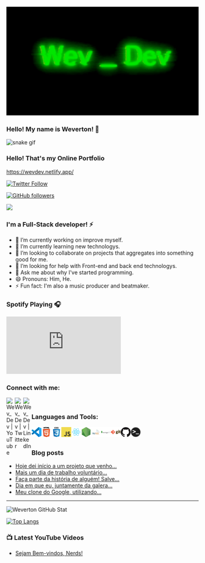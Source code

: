 ![wevdev](https://github.com/wevertonbezzera013/wevertonbezzera013/blob/main/aef1456a77ad430f929373451f414d09.gif)

### Hello! My name is Weverton! 👋

![snake gif](https://github.com/wevertonbezzera013/wevertonbezzera013/blob/output/github-contribution-grid-snake.gif)

### Hello! That's my Online Portfolio

https://wevdev.netlify.app/

[![Twitter Follow](https://img.shields.io/twitter/follow/wev_dev?color=1DA1F2&logo=twitter&style=for-the-badge)](https://twitter.com/wev_dev)

[![GitHub followers](https://img.shields.io/github/followers/wevertonbezzera013?logo=GitHub&style=for-the-badge)](https://github.com/wevertonbezzera013)

![](https://komarev.com/ghpvc/?username=wevertonbezzera013&style=flat-square)

### I'm a Full-Stack developer! ⚡

- 🔭 I’m currently working on improve myself.
- 🌱 I’m currently learning new technologys.
- 👯 I’m looking to collaborate on projects that aggregates into something good for me.
- 🤔 I’m looking for help with Front-end and back end technologys.
- 💬 Ask me about why I've started programming.            
- 😄 Pronouns: Him, He.
- ⚡ Fun fact: I'm also a music producer and beatmaker.

### Spotify Playing 🎧

[![Spotify](https://novatorem-d54icf8nh.vercel.app/api/spotify.py)](https://open.spotify.com/user/wevertonbezzera013)

### Connect with me:

[<img align="left" alt="Wev_Dev | YouTube" width="22px" src="https://cdn.jsdelivr.net/npm/simple-icons@v3/icons/youtube.svg" />][youtube]
[<img align="left" alt="Wev_Dev | Twitter" width="22px" src="https://cdn.jsdelivr.net/npm/simple-icons@v3/icons/twitter.svg" />][twitter]
[<img align="left" alt="Wev_Dev | LinkedIn" width="22px" src="https://cdn.jsdelivr.net/npm/simple-icons@v3/icons/linkedin.svg" />][linkedin]

<br />

### Languages and Tools:

[<img align="left" alt="Visual Studio Code" width="26px" src="https://raw.githubusercontent.com/github/explore/80688e429a7d4ef2fca1e82350fe8e3517d3494d/topics/visual-studio-code/visual-studio-code.png" />][webdevplaylist]
[<img align="left" alt="HTML5" width="26px" src="https://raw.githubusercontent.com/github/explore/80688e429a7d4ef2fca1e82350fe8e3517d3494d/topics/html/html.png" />][webdevplaylist]
[<img align="left" alt="CSS3" width="26px" src="https://raw.githubusercontent.com/github/explore/80688e429a7d4ef2fca1e82350fe8e3517d3494d/topics/css/css.png" />][webdevplaylist]
[<img align="left" alt="JavaScript" width="26px" src="https://raw.githubusercontent.com/github/explore/80688e429a7d4ef2fca1e82350fe8e3517d3494d/topics/javascript/javascript.png" />][webdevplaylist]
[<img align="left" alt="React" width="26px" src="https://raw.githubusercontent.com/github/explore/80688e429a7d4ef2fca1e82350fe8e3517d3494d/topics/react/react.png" />][webdevplaylist]
[<img align="left" alt="Node.js" width="26px" src="https://raw.githubusercontent.com/github/explore/80688e429a7d4ef2fca1e82350fe8e3517d3494d/topics/nodejs/nodejs.png" />][webdevplaylist]
[<img align="left" alt="MySQL" width="26px" src="https://raw.githubusercontent.com/github/explore/80688e429a7d4ef2fca1e82350fe8e3517d3494d/topics/mysql/mysql.png" />][webdevplaylist]
[<img align="left" alt="MongoDB" width="26px" src="https://raw.githubusercontent.com/github/explore/80688e429a7d4ef2fca1e82350fe8e3517d3494d/topics/mongodb/mongodb.png" />][webdevplaylist]
[<img align="left" alt="Git" width="26px" src="https://raw.githubusercontent.com/github/explore/80688e429a7d4ef2fca1e82350fe8e3517d3494d/topics/git/git.png" />][webdevplaylist]
[<img align="left" alt="GitHub" width="26px" src="https://raw.githubusercontent.com/github/explore/78df643247d429f6cc873026c0622819ad797942/topics/github/github.png" />][webdevplaylist]
[<img align="left" alt="Terminal" width="26px" src="https://raw.githubusercontent.com/github/explore/80688e429a7d4ef2fca1e82350fe8e3517d3494d/topics/terminal/terminal.png" />][webdevplaylist]

<br />
<br />

### Blog posts
<!-- BLOG-POST-LIST:START -->
- [Hoje dei início a um projeto que venho...](https://www.linkedin.com/posts/weverton-bezerra-da-costa-061ab11a4_sejam-bem-vindos-nerds-activity-6757377853911793664-E02J)
- [Mais um dia de trabalho voluntário...](https://www.linkedin.com/feed/update/urn:li:activity:6708527043920846848/)
- [Faça parte da história de alguém! Salve...](https://www.linkedin.com/feed/update/urn:li:activity:6707023930437312512/)
- [Dia em que eu, juntamente da galera...](https://www.linkedin.com/feed/update/urn:li:activity:6707709758079565824/)
- [Meu clone do Google, utilizando...](https://www.linkedin.com/posts/weverton-bezerra-da-costa-061ab11a4_html-css-javascript-activity-6723038100588634114-dQRX)
<!-- BLOG-POST-LIST:END -->

---

<img aling="left" alt="Weverton GitHub Stat" src="https://github-readme-stats.vercel.app/api?theme=dark&username=wevertonbezzera013&show_icons=true&hide_border=true"/>

[![Top Langs](https://github-readme-stats.vercel.app/api/top-langs/?theme=dark&&show_icons=true&hide_border=true&username=wevertonbezzera013&layout=compact)](https://github.com/anuraghazra/github-readme-stats)

### 📺 Latest YouTube Videos

<!-- YOUTUBE:START -->
- [Sejam Bem-vindos, Nerds!](https://www.youtube.com/channel/UCCwI6nTtlty0Fp2QMdQV41w)
<!-- YOUTUBE:END -->



[twitter]: https://twitter.com/wev_dev
[youtube]: https://www.youtube.com/channel/UCCwI6nTtlty0Fp2QMdQV41w
[linkedin]: https://www.linkedin.com/in/weverton-bezerra-da-costa-061ab11a4/
[webdevplaylist]: https://www.youtube.com/channel/UCCwI6nTtlty0Fp2QMdQV41w
